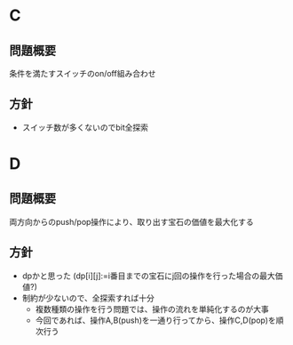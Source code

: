 # C
## 問題概要
条件を満たすスイッチのon/off組み合わせ

## 方針
 - スイッチ数が多くないのでbit全探索

# D
## 問題概要
両方向からのpush/pop操作により、取り出す宝石の価値を最大化する

## 方針
 - dpかと思った (dp[i][j]:=i番目までの宝石にj回の操作を行った場合の最大価値?)
 - 制約が少ないので、全探索すれば十分
    - 複数種類の操作を行う問題では、操作の流れを単純化するのが大事
    - 今回であれば、操作A,B(push)を一通り行ってから、操作C,D(pop)を順次行う